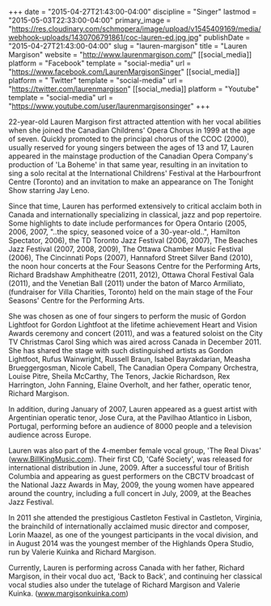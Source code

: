 +++
date = "2015-04-27T21:43:00-04:00"
discipline = "Singer"
lastmod = "2015-05-03T22:33:00-04:00"
primary_image = "https://res.cloudinary.com/schmopera/image/upload/v1545409169/media/webhook-uploads/1430706791861/coc-lauren-ed.jpg.jpg"
publishDate = "2015-04-27T21:43:00-04:00"
slug = "lauren-margison"
title = "Lauren Margison"
website = "http://www.laurenmargison.com/"
[[social_media]]
platform = "Facebook"
template = "social-media"
url = "https://www.facebook.com/LaurenMargisonSinger"
[[social_media]]
platform = " Twitter"
template = "social-media"
url = "https://twitter.com/laurenmargison"
[[social_media]]
platform = "Youtube"
template = "social-media"
url = "https://www.youtube.com/user/laurenmargisonsinger"
+++

22-year-old Lauren Margison first attracted attention with her vocal abilities when she joined the Canadian Childrens' Opera Chorus in 1999 at the age of seven. Quickly promoted to the principal chorus of the CCOC (2000), usually reserved for young singers between the ages of 13 and 17, Lauren appeared in the mainstage production of the Canadian Opera Company's production of 'La Boheme' in that same year, resulting in an invitation to sing a solo recital at the International Childrens' Festival at the Harbourfront Centre (Toronto) and an invitation to make an appearance on The Tonight Show starring Jay Leno. 

Since that time, Lauren has performed extensively to critical acclaim both in Canada and internationally specializing in classical, jazz and pop repertoire. Some highlights to date include performances for Opera Ontario (2005, 2006, 2007, "..the spicy, seasoned voice of a 30-year-old..", Hamilton Spectator, 2006), the TD Toronto Jazz Festival (2006, 2007), The Beaches Jazz Festival (2007, 2008, 2009), The Ottawa Chamber Music Festival (2006), The Cincinnati Pops (2007), Hannaford Street Silver Band (2010), the noon hour concerts at the Four Seasons Centre for the Performing Arts, Richard Bradshaw Amphitheatre (2011, 2012), Ottawa Choral Festival Gala (2011), and the Venetian Ball (2011) under the baton of Marco Armiliato, (fundraiser for Villa Charities, Toronto) held on the main stage of the Four Seasons' Centre for the Performing Arts. 

She was chosen as one of four singers to perform the music of Gordon Lightfoot for Gordon Lightfoot at the lifetime achievement Heart and Vision Awards ceremony and concert (2011), and was a featured soloist on the City TV Christmas Carol Sing which was aired across Canada in December 2011. She has shared the stage with such distinguished artists as Gordon Lightfoot, Rufus Wainwright, Russell Braun, Isabel Bayrakdarian, Measha Brueggergosman, Nicole Cabell, The Canadian Opera Company Orchestra, Louise Pitre, Sheila McCarthy, The Tenors, Jackie Richardson, Rex Harrington, John Fanning, Elaine Overholt, and her father, operatic tenor, Richard Margison. 

In addition, during January of 2007, Lauren appeared as a guest artist with Argentinian operatic tenor, Jose Cura, at the Pavilhao Atlantico in Lisbon, Portugal, performing before an audience of 8000 people and a television audience across Europe. 

Lauren was also part of the 4-member female vocal group, 'The Real Divas' (www.BillKingMusic.com). Their first CD, 'Café Society', was released for international distribution in June, 2009. After a successful tour of British Columbia and appearing as guest performers on the CBCTV broadcast of the National Jazz Awards in May, 2009, the young women have appeared around the country, including a full concert in July, 2009, at the Beaches Jazz Festival. 

In 2011 she attended the prestigious Castleton Festival in Castleton, Virginia, the brainchild of internationally acclaimed music director and composer, Lorin Maazel, as one of the youngest participants in the vocal division, and in August 2014 was the youngest member of the Highlands Opera Studio, run by Valerie Kuinka and Richard Margison.

Currently, Lauren is performing across Canada with her father, Richard Margison, in their vocal duo act, 'Back to Back', and continuing her classical vocal studies also under the tutelage of Richard Margison and Valerie Kuinka. (www.margisonkuinka.com)

